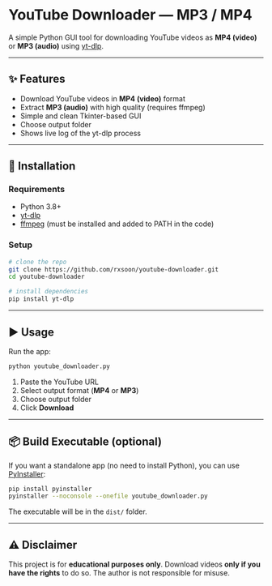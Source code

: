 # YouTube Downloader — MP3 / MP4

A simple Python GUI tool for downloading YouTube videos as **MP4 (video)** or **MP3 (audio)** using [yt-dlp](https://github.com/yt-dlp/yt-dlp).


---

## ✨ Features

* Download YouTube videos in **MP4 (video)** format
* Extract **MP3 (audio)** with high quality (requires ffmpeg)
* Simple and clean Tkinter-based GUI
* Choose output folder
* Shows live log of the yt-dlp process

---

## 🚀 Installation

### Requirements

* Python 3.8+
* [yt-dlp](https://github.com/yt-dlp/yt-dlp)
* [ffmpeg](https://ffmpeg.org/) (must be installed and added to PATH in the code)

### Setup

```bash
# clone the repo
git clone https://github.com/rxsoon/youtube-downloader.git
cd youtube-downloader

# install dependencies
pip install yt-dlp
```

---

## ▶️ Usage

Run the app:

```bash
python youtube_downloader.py
```

1. Paste the YouTube URL
2. Select output format (**MP4** or **MP3**)
3. Choose output folder
4. Click **Download**

---

## 📦 Build Executable (optional)

If you want a standalone app (no need to install Python), you can use [PyInstaller](https://pyinstaller.org/):

```bash
pip install pyinstaller
pyinstaller --noconsole --onefile youtube_downloader.py
```

The executable will be in the `dist/` folder.

---

## ⚠️ Disclaimer

This project is for **educational purposes only**. Download videos **only if you have the rights** to do so. The author is not responsible for misuse.


